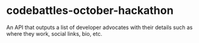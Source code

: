 # codebattles-october-hackathon
An API that outputs a list of developer advocates with their details such as where they work, social links, bio, etc.
